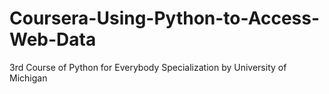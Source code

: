 # Coursera-Using-Python-to-Access-Web-Data
3rd Course of Python for Everybody Specialization by University of Michigan 
